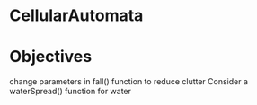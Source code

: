 # CellularAutomata
# Objectives
change parameters in fall() function to reduce clutter
Consider a waterSpread() function for water
